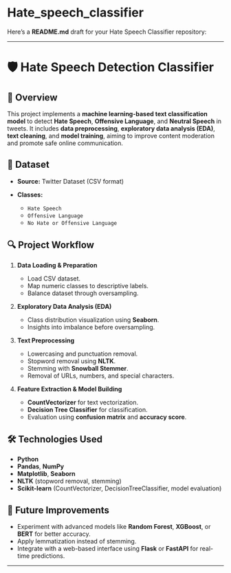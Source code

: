 # Hate_speech_classifier
Here’s a **README.md** draft for your Hate Speech Classifier repository:

---

# 🛡️ Hate Speech Detection Classifier

## 📌 Overview

This project implements a **machine learning-based text classification model** to detect **Hate Speech**, **Offensive Language**, and **Neutral Speech** in tweets. It includes **data preprocessing**, **exploratory data analysis (EDA)**, **text cleaning**, and **model training**, aiming to improve content moderation and promote safe online communication.

## 📂 Dataset

* **Source:** Twitter Dataset (CSV format)
* **Classes:**

  * `Hate Speech`
  * `Offensive Language`
  * `No Hate or Offensive Language`

## 🔍 Project Workflow

1. **Data Loading & Preparation**

   * Load CSV dataset.
   * Map numeric classes to descriptive labels.
   * Balance dataset through oversampling.

2. **Exploratory Data Analysis (EDA)**

   * Class distribution visualization using **Seaborn**.
   * Insights into imbalance before oversampling.

3. **Text Preprocessing**

   * Lowercasing and punctuation removal.
   * Stopword removal using **NLTK**.
   * Stemming with **Snowball Stemmer**.
   * Removal of URLs, numbers, and special characters.

4. **Feature Extraction & Model Building**

   * **CountVectorizer** for text vectorization.
   * **Decision Tree Classifier** for classification.
   * Evaluation using **confusion matrix** and **accuracy score**.

## 🛠️ Technologies Used

* **Python**
* **Pandas**, **NumPy**
* **Matplotlib**, **Seaborn**
* **NLTK** (stopword removal, stemming)
* **Scikit-learn** (CountVectorizer, DecisionTreeClassifier, model evaluation)


## 🚀 Future Improvements

* Experiment with advanced models like **Random Forest**, **XGBoost**, or **BERT** for better accuracy.
* Apply lemmatization instead of stemming.
* Integrate with a web-based interface using **Flask** or **FastAPI** for real-time predictions.

---
